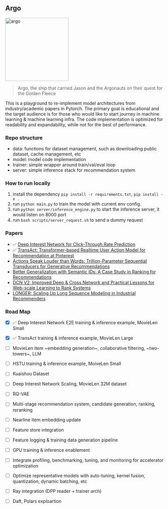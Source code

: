 ## Argo

<img src="https://github.com/user-attachments/assets/8eb6a4c1-bbcc-486d-92a5-6c24e6e2f0be" alt="argo" width="200"/>

> Argo, the ship that carried Jason and the Argonauts on their quest for the Golden Fleece

This is a playground to re-implement model architectures from industry/academic papers in Pytorch. The primary goal is educational and the target audience is for those who would like to start journey in machine learning & machine learning infra. The code implementation is optimized for readability and expandability, while not for the best of performance.

### Repo structure

- data: functions for dataset management, such as downloading public dataset, cache management, etc
- model: model code implementation
- trainer: simple wrapper around train/val/eval loop
- server: simple inference stack for recommendation system

### How to run locally

1. install the dependency `pip install -r requirements.txt`, `pip install -e .`
2. run `python main.py` to train the model with current env config.
3. run `python server/inference_engine.py` to start the inference server, it would listen on 8000 port
4. run `bash scripts/server_request.sh` to send a dummy request

### Papers

- :white_check_mark: [Deep Interest Network for Click-Through Rate Prediction](https://arxiv.org/abs/1706.06978)
- :white_check_mark: [TransAct: Transformer-based Realtime User Action Model for Recommendation at Pinterest](https://arxiv.org/abs/2306.00248)
- [Actions Speak Louder than Words: Trillion-Parameter Sequential Transducers for Generative Recommendations](https://arxiv.org/pdf/2402.17152)
- [Better Generalization with Semantic IDs: A Case Study in Ranking for Recommendations](https://dl.acm.org/doi/abs/10.1145/3640457.3688190)
- [DCN V2: Improved Deep & Cross Network and Practical Lessons for Web-scale Learning to Rank Systems](https://arxiv.org/pdf/2008.13535)
- [LONGER: Scaling Up Long Sequence Modeling in Industrial Recommenders](https://www.arxiv.org/pdf/2505.04421)

### Road Map

- [x] :white_check_mark: Deep Interest Network E2E training & inference example, MovieLen Small
- [x] :white_check_mark: TransAct training & inference example, MovieLen Large
- [ ] MovieLen item ~embedding generation~, collaborative filtering, ~two-towers~, LLM
- [ ] HSTU training & inference example, MoiveLen Small
- [ ] Kuaishou Dataset
- [ ] Deep Interest Network Scaling, MovieLen 32M dataset
- [ ] RQ-VAE
- [ ] Multi-stage recommendation system, candidate generation, ranking, reranking
- [ ] Nearline item embedding update
- [ ] Feature store integration
- [ ] Feature logging & training data generation pipeline
- [ ] GPU training & inference enablement
- [ ] Integrate profiling, benchmarking, tuning, and monitoring for accelerator optimization
- [ ] Optimize representative models with auto-tuning, kernel fusion, quantization, dynamic batching, etc
- [ ] Ray integration (DPP reader + trainer arch)
- [ ] Daft, Polars exploartion

